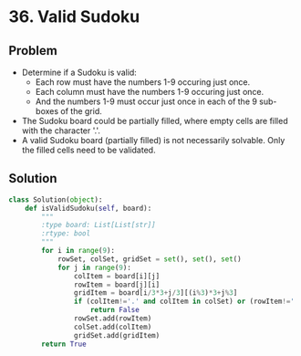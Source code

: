 # 36. Valid Sudoku

## Problem
- Determine if a Sudoku is valid:
    + Each row must have the numbers 1-9 occuring just once.
    + Each column must have the numbers 1-9 occuring just once.
    + And the numbers 1-9 must occur just once in each of the 9 sub-boxes of the grid.
- The Sudoku board could be partially filled, where empty cells are filled with the character '.'.
- A valid Sudoku board (partially filled) is not necessarily solvable. Only the filled cells need to be validated.

## Solution
```python
class Solution(object):
    def isValidSudoku(self, board):
        """
        :type board: List[List[str]]
        :rtype: bool
        """
        for i in range(9):
            rowSet, colSet, gridSet = set(), set(), set()
            for j in range(9):
                colItem = board[i][j]
                rowItem = board[j][i]
                gridItem = board[i/3*3+j/3][(i%3)*3+j%3]
                if (colItem!='.' and colItem in colSet) or (rowItem!='.' and rowItem in rowSet) or (gridItem!='.' and gridItem in gridSet):
                    return False
                rowSet.add(rowItem)
                colSet.add(colItem)
                gridSet.add(gridItem)
        return True
```
